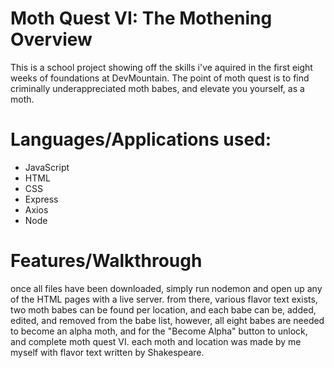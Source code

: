 # Moth Quest VI: The Mothening Overview
This is a school project showing off the skills i've aquired in the first eight weeks of foundations at DevMountain. The point of moth quest is to find criminally underappreciated moth babes, and elevate you yourself, as a moth.
# Languages/Applications used:
- JavaScript
- HTML
- CSS
- Express
- Axios
- Node
# Features/Walkthrough
once all files have been downloaded, simply run nodemon and open up any of the HTML pages with a live server. from there, various flavor text exists, two moth babes can be found per location, and each babe can be, added, edited, and removed from the babe list, however, all eight babes are needed to become an alpha moth, and for the "Become Alpha" button to unlock, and complete moth quest VI. each moth and location was made by me myself with flavor text written by Shakespeare.
